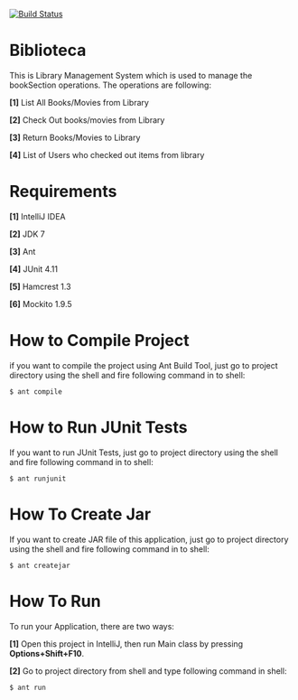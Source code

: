 [![Build Status](https://travis-ci.org/rajatguptarg/twu-biblioteca-rajatg.svg?branch=master)](https://travis-ci.org/rajatguptarg/twu-biblioteca-rajatg)

Biblioteca
===========

This is Library Management System which is used to manage the bookSection operations. The operations are following:

**[1]** List All Books/Movies from Library

**[2]** Check Out books/movies from Library

**[3]** Return Books/Movies to Library

**[4]** List of Users who checked out items from library

Requirements
============
**[1]** IntelliJ IDEA

**[2]** JDK 7

**[3]** Ant

**[4]** JUnit 4.11

**[5]** Hamcrest 1.3

**[6]** Mockito 1.9.5

How to Compile Project
=======================

if you want to compile the project using Ant Build Tool, just go to project directory 
using the shell and fire following command in to shell:

    $ ant compile

How to Run JUnit Tests
=======================

If you want to run JUnit Tests, just go to project directory using the shell 
and fire following command in to shell:

    $ ant runjunit

How To Create Jar
=================

If you want to create JAR file of this application, just go to project directory using the shell
and fire following command in to shell:
    
    $ ant createjar

How To Run
===========

To run your Application, there are two ways:

**[1]** Open this project in IntelliJ, then run Main class by pressing **Options+Shift+F10**.

**[2]** Go to project directory from shell and type following command in shell:
    
    $ ant run
